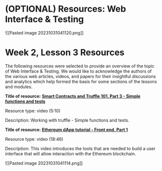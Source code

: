 # (OPTIONAL) Resources: Web Interface & Testing
![[Pasted image 20231031041120.png]]


# Week 2, Lesson 3 Resources

The following resources were selected to provide an overview of the topic of Web Interface & Testing. We would like to acknowledge the authors of the various web articles, videos, and papers for their insightful discussions and analytics which help formed the basis for some sections of the lessons and modules.

**Title of resource:** [**Smart Contracts and Truffle 101. Part 3 - Simple functions and tests**](https://www.youtube.com/watch?v=Yh0-Uzp7Apw)

Resource type: video (5:10)

Description: Working with truffle - Simple functions and tests.

**Title of resource:** [**Ethereum dApp tutorial - Front end. Part 1**](https://www.youtube.com/watch?v=CpUMn66UtRQ)

Resource type: video (18:46)

Description: This video introduces the tools that are needed to build a user interface that will allow interaction with the Ethereum blockchain.

![[Pasted image 20231031041114.png]]